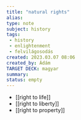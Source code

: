 ```yaml
---
title: "natural rights"
alias: 
type: note
subject: history 
tags:
 - history
 - enlightenment
 - felvilágosodás 
created: 2023.03.07 08:06
created_by: Ádám
TARGET DECK: magyar
summary: 
status: empty
---
```

- [[right to life]]
- [[right to liberty]]
- [[right to property]]